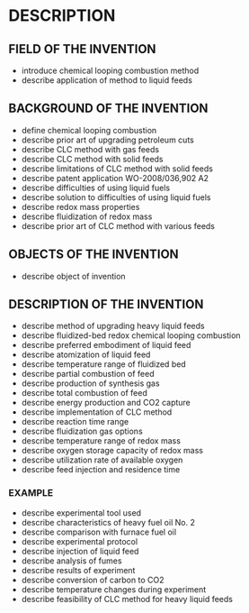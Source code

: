 # DESCRIPTION

## FIELD OF THE INVENTION

- introduce chemical looping combustion method
- describe application of method to liquid feeds

## BACKGROUND OF THE INVENTION

- define chemical looping combustion
- describe prior art of upgrading petroleum cuts
- describe CLC method with gas feeds
- describe CLC method with solid feeds
- describe limitations of CLC method with solid feeds
- describe patent application WO-2008/036,902 A2
- describe difficulties of using liquid fuels
- describe solution to difficulties of using liquid fuels
- describe redox mass properties
- describe fluidization of redox mass
- describe prior art of CLC method with various feeds

## OBJECTS OF THE INVENTION

- describe object of invention

## DESCRIPTION OF THE INVENTION

- describe method of upgrading heavy liquid feeds
- describe fluidized-bed redox chemical looping combustion
- describe preferred embodiment of liquid feed
- describe atomization of liquid feed
- describe temperature range of fluidized bed
- describe partial combustion of feed
- describe production of synthesis gas
- describe total combustion of feed
- describe energy production and CO2 capture
- describe implementation of CLC method
- describe reaction time range
- describe fluidization gas options
- describe temperature range of redox mass
- describe oxygen storage capacity of redox mass
- describe utilization rate of available oxygen
- describe feed injection and residence time

### EXAMPLE

- describe experimental tool used
- describe characteristics of heavy fuel oil No. 2
- describe comparison with furnace fuel oil
- describe experimental protocol
- describe injection of liquid feed
- describe analysis of fumes
- describe results of experiment
- describe conversion of carbon to CO2
- describe temperature changes during experiment
- describe feasibility of CLC method for heavy liquid feeds

